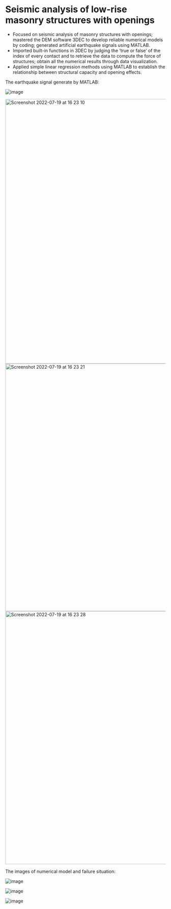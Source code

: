 # Seismic analysis of low-rise masonry structures with openings
- Focused on seismic analysis of masonry structures with openings; mastered the DEM software 3DEC to develop reliable numerical models by coding; generated artificial earthquake signals using MATLAB.
- Imported built-in functions in 3DEC by judging the ‘true or false’ of the index of every contact and to retrieve the data to compute the force of structures; obtain all the numerical results through data visualization. 
- Applied simple linear regression methods using MATLAB to establish the relationship between structural capacity and opening effects.


The earthquake signal generate by MATLAB:

![image](https://user-images.githubusercontent.com/103648207/179787715-2bf2e3f1-0bff-476e-a32c-d8edf3d5cc8b.png)

<img width="831" alt="Screenshot 2022-07-19 at 16 23 10" src="https://user-images.githubusercontent.com/103648207/179788167-fe17deec-29e2-4e8e-a642-a660ae8d2394.png">

<img width="778" alt="Screenshot 2022-07-19 at 16 23 21" src="https://user-images.githubusercontent.com/103648207/179788191-bd358fa4-4655-4bd3-ae10-b9170e5c23b9.png">


<img width="795" alt="Screenshot 2022-07-19 at 16 23 28" src="https://user-images.githubusercontent.com/103648207/179788210-bb083d4a-963f-41a7-8aab-b449be813a2b.png">



The images of numerical model and failure situation:

![image](https://user-images.githubusercontent.com/103648207/179786840-5a5bff74-2eb1-48e2-9ce3-b3eefb6e7fa4.png)

![image](https://user-images.githubusercontent.com/103648207/179786966-73ae4c5b-8e51-4f2f-90b2-65358a838ca0.png)

![image](https://user-images.githubusercontent.com/103648207/179787183-f6f698ac-cb7c-4852-9e16-a5493fd1a0c2.png)
